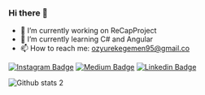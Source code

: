 ### Hi there 👋

- 🔭 I’m currently working on ReCapProject
- 🌱 I’m currently learning C# and Angular
- 📫 How to reach me: ozyurekegemen95@gmail.co

[![Instagram Badge](https://img.shields.io/badge/-Instagram-C13584?style=flat-quare&labelColor=C13584&logo=instagram&logoColor=white&link=link)](https://www.instagram.com/egemenozyurek67/) 
[![Medium Badge](https://img.shields.io/badge/-Medium-757575?style=flat-quare&labelColor=757575&logo=Medium&logoColor=white&link=link)](https://ozyurekegemen.medium.com) 
[![Linkedin Badge](https://img.shields.io/badge/LinkedIn-0077B5?style=flat-quare&logo=linkedin&logoColor=white)](https://www.linkedin.com/in/egemen-özyürek-6b2383127/)

![Github stats 2](https://github-readme-stats.vercel.app/api?username=egemenozyurek&show_icons=true&theme=radical)
